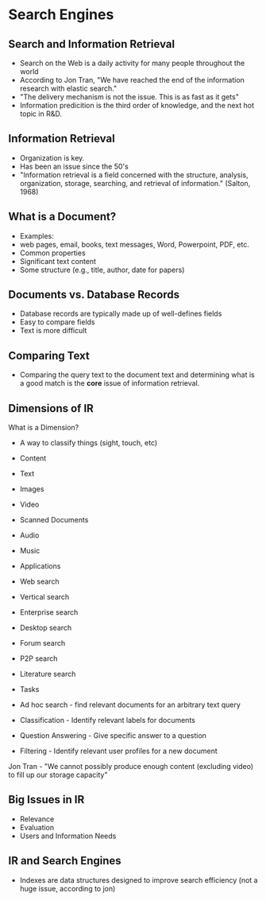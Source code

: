 # Search Engines

## Search and Information Retrieval

 - Search on the Web is a daily activity for many people throughout the world
 - According to Jon Tran, "We have reached the end of the information research with elastic search."
 - "The delivery mechanism is not the issue. This is as fast as it gets"
 - Information predicition is the third order of knowledge, and the next hot topic in R&D.

## Information Retrieval

 - Organization is key.
 - Has been an issue since the 50's
 - "Information retrieval is a field concerned with the structure, analysis, organization, storage, searching, and retrieval of information." (Salton, 1968)

## What is a Document?

 - Examples:
  - web pages, email, books, text messages, Word, Powerpoint, PDF, etc.
 - Common properties
  - Significant text content
  - Some structure (e.g., title, author, date for papers)

## Documents vs. Database Records

 - Database records are typically made up of well-defines fields
 - Easy to compare fields
 - Text is more difficult

## Comparing Text

 - Comparing the query text to the document text and determining what is a good match is the **core** issue of information retrieval.

## Dimensions of IR

 What is a Dimension?
 - A way to classify things (sight, touch, etc)

 - Content
  - Text
  - Images
  - Video
  - Scanned Documents
  - Audio
  - Music

 - Applications
  - Web search
  - Vertical search
  - Enterprise search
  - Desktop search
  - Forum search
  - P2P search
  - Literature search

 - Tasks
  - Ad hoc search - find relevant documents for an arbitrary text query
  - Classification - Identify relevant labels for documents
  - Question Answering - Give specific answer to a question
  - Filtering - Identify relevant user profiles for a new document 

Jon Tran - "We cannot possibly produce enough content (excluding video) to fill up our storage capacity"

## Big Issues in IR

 - Relevance
 - Evaluation
 - Users and Information Needs

## IR and Search Engines

 - Indexes are data structures designed to improve search efficiency (not a huge issue, according to jon)











